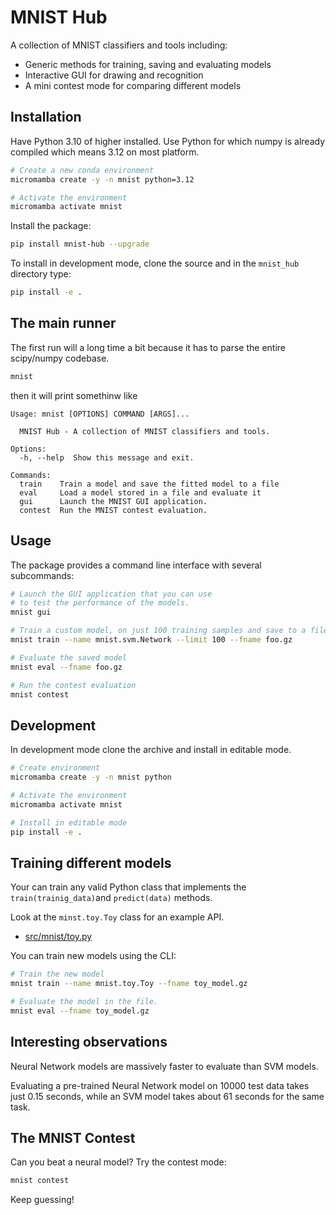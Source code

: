 # MNIST Hub

A collection of MNIST classifiers and tools including:
- Generic methods for training, saving and evaluating models
- Interactive GUI for drawing and recognition
- A mini contest mode for comparing different models

## Installation

Have Python 3.10 of higher installed. Use Python for which numpy is already compiled which means 3.12 on most platform.

```bash
# Create a new conda environment
micromamba create -y -n mnist python=3.12

# Activate the environment
micromamba activate mnist
```

Install the package:

```bash
pip install mnist-hub --upgrade
```

To install in development mode, clone the source and in the `mnist_hub` directory type:

```bash
pip install -e .
```

## The main runner

The first run will a long time a bit because it has to parse the entire scipy/numpy codebase.

```bash
mnist
```


then it will print somethinw like

```
Usage: mnist [OPTIONS] COMMAND [ARGS]...

  MNIST Hub - A collection of MNIST classifiers and tools.

Options:
  -h, --help  Show this message and exit.

Commands:
  train    Train a model and save the fitted model to a file
  eval     Load a model stored in a file and evaluate it
  gui      Launch the MNIST GUI application.
  contest  Run the MNIST contest evaluation.
```

## Usage

The package provides a command line interface with several subcommands:

```bash
# Launch the GUI application that you can use
# to test the performance of the models.
mnist gui

# Train a custom model, on just 100 training samples and save to a file.
mnist train --name mnist.svm.Network --limit 100 --fname foo.gz

# Evaluate the saved model
mnist eval --fname foo.gz 

# Run the contest evaluation
mnist contest
```

## Development

In development mode clone the archive and install in editable mode.

```bash
# Create environment
micromamba create -y -n mnist python

# Activate the environment
micromamba activate mnist

# Install in editable mode
pip install -e .
```

## Training different models

Your can train any valid Python class that implements the `train(trainig_data)`and `predict(data)` methods.

Look at the `minst.toy.Toy` class for an example API.

* [src/mnist/toy.py](src/mnist/toy.py)

You can train new models using the CLI:

```bash
# Train the new model
mnist train --name mnist.toy.Toy --fname toy_model.gz

# Evaluate the model in the file.
mnist eval --fname toy_model.gz
```

## Interesting observations

Neural Network models are massively faster to evaluate than SVM models.

Evaluating a pre-trained Neural Network model on 10000 test data takes just 0.15 seconds, while an SVM model takes about 61 seconds for the same task.

## The MNIST Contest

Can you beat a neural model? Try the contest mode:

```bash
mnist contest
```

Keep guessing!










